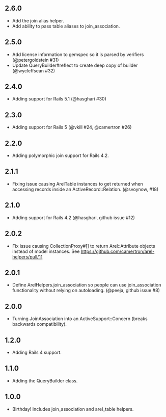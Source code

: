 ## 2.6.0
* Add the join alias helper.
* Add ability to pass table aliases to join_association.

## 2.5.0
* Add license information to gemspec so it is parsed by verifiers (@petergoldstein #31)
* Update QueryBuilder#reflect to create deep copy of builder (@wycleffsean #32)

## 2.4.0
* Adding support for Rails 5.1 (@hasghari #30)

## 2.3.0
* Adding support for Rails 5 (@vkill #24, @camertron #26)

## 2.2.0
* Adding polymorphic join support for Rails 4.2.

## 2.1.1
* Fixing issue causing ArelTable instances to get returned when accessing records inside an ActiveRecord::Relation. (@svoynow, #18)

## 2.1.0
* Adding support for Rails 4.2 (@hasghari, github issue #12)

## 2.0.2
* Fix issue causing CollectionProxy#[] to return Arel::Attribute objects instead of model instances. See https://github.com/camertron/arel-helpers/pull/11

## 2.0.1
* Define ArelHelpers.join_association so people can use join_association functionality without relying on autoloading. (@peeja, github issue #8)

## 2.0.0
* Turning JoinAssociation into an ActiveSupport::Concern (breaks backwards compatibility).

## 1.2.0
* Adding Rails 4 support.

## 1.1.0
* Adding the QueryBuilder class.

## 1.0.0
* Birthday! Includes join_association and arel_table helpers.
